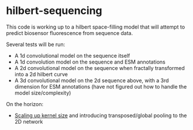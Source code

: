 # hilbert-sequencing

This code is working up to a hilbert space-filling model that will attempt to predict biosensor fluorescence from sequence data. 

Several tests will be run:
- A 1d convolutional model on the sequence itself
- A 1d convolution model on the sequence and ESM annotations
- A 2d convolutional model on the sequence when fractally transformed into a 2d hilbert curve
- A 3d convolutional model on the 2d sequence above, with a 3rd dimension for ESM annotations (have not figured out how to handle the model size/complexity)

On the horizon:
- [Scaling up kernel size](https://arxiv.org/abs/2203.06717) and introducing transposed/global pooling to the 2D network
